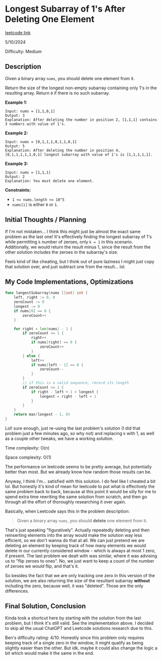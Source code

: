 # Longest Subarray of 1's After Deleting One Element

[leetcode link](https://leetcode.com/problems/longest-subarray-of-1s-after-deleting-one-element/)

5/10/2024

Difficulty: Medium

## Description

Given a binary array `nums`, you should delete one element from it.

Return the size of the longest non-empty subarray containing only 1's in the resulting array. Return `0` if there is no such subarray.

**Example 1:**

```
Input: nums = [1,1,0,1]
Output: 3
Explanation: After deleting the number in position 2, [1,1,1] contains 3 numbers with value of 1's.
```

**Example 2:**

```
Input: nums = [0,1,1,1,0,1,1,0,1]
Output: 5
Explanation: After deleting the number in position 4, [0,1,1,1,1,1,0,1] longest subarray with value of 1's is [1,1,1,1,1].
```

**Example 3:**

```
Input: nums = [1,1,1]
Output: 2
Explanation: You must delete one element.
```

**Constraints:**

-   `1 <= nums.length <= 10^5`
-   `nums[i]` is either `0` or `1`.

## Initial Thoughts / Planning

If I'm not mistaken... I think this might just be almost the exact same problem as the last one! It's effectively finding the longest subarray of 1's while permitting `k` number of zeroes, only `k = 1` in this scenario. Additionally, we would return the result minus 1, since the result from the other solution includes the zeroes in the subarray's size.

Feels kind of like cheating, but I think out of pure laziness I might just copy that solution over, and just subtract one from the result... lol.

## My Code Implementations, Optimizations

```go
func longestSubarray(nums []int) int {
    left, right := 0, 0
    zeroCount := 0
    longest := 0
    if nums[0] == 0 {
        zeroCount++
    }

    for right < len(nums) - 1 {
        if zeroCount <= 1 {
            right++
            if nums[right] == 0 {
                zeroCount++
            }
        } else {
            left++
            if nums[left - 1] == 0 {
                zeroCount--
            }
        }
        // if this is a valid sequence, record its length
        if zeroCount <= 1 {
            if right - left + 1 > longest {
                longest = right - left + 1
            }
        }
    }
    return max(longest - 1, 0)
}
```

Lol! sure enough, just re-using the last problem's solution (I did that problem just a few minutes ago, so why not) and replacing `k` with 1, as well as a couple other tweaks, we have a working solution.

Time complexity: O(n)

Space complexity: O(1)

The performance on leetcode seems to be pretty average, but potentially better than most. But we already know how random those results can be.

Anyway, I think I'm... satisfied with this solution. I do feel like I cheated a bit lol. But honestly it's kind of mean for leetcode to put what is effectively the same problem back to back, because at this point it would be silly for me to spend extra time rewriting the same solution from scratch, and then go through all the effort of thoroughly researching it over again.

Basically, when Leetcode says this in the problem description:

> Given a binary array `nums`, you should **delete** one element from it.

That's just speaking "figuratively". Actually repeatedly deleting and then reinserting elements into the array would make the solution way less efficient, so we don't wanna do that at all.
We can just pretend we are deleting an element by keeping track of how many elements we would delete in our currently considered window - which is always at most 1 zero, if present. The last problem we dealt with was similar, where it was advising us to "flip zeroes to ones". No, we just want to keep a count of the number of zeroes we _would_ flip, and that's it.

So besides the fact that we are only tracking one zero in this version of the solution, we are also returning the size of the resultant subarray **without** including the zero, because well, it was "deleted". Those are the only differences.

## Final Solution, Conclusion

Kinda took a shortcut here by starting with the solution from the last problem, but I think it's still valid. See the implementation above. I decided to skip all the usual ChatGPT and Leetcode solutions research due to this.

Ben's difficulty rating: 4/10. Honestly since this problem only requires keeping track of a single zero in the window, it might qualify as being slightly easier than the other. But idk, maybe it could also change the logic a bit which would make it the same in the end.
